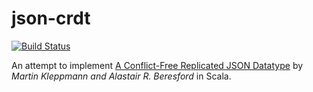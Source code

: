 # json-crdt
[![Build Status](https://travis-ci.org/fthomas/json-crdt.svg?branch=master)](https://travis-ci.org/fthomas/json-crdt)

An attempt to implement [A Conflict-Free Replicated JSON Datatype][paper]
by *Martin Kleppmann and Alastair R. Beresford* in Scala.

[paper]: http://arxiv.org/pdf/1608.03960v1.pdf
